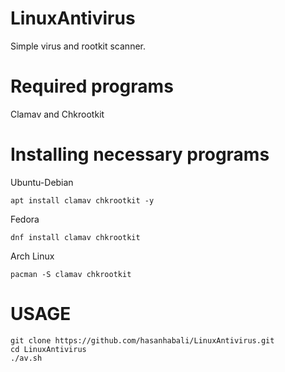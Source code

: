 # LinuxAntivirus
Simple virus and rootkit scanner.
# Required programs
Clamav and Chkrootkit
# Installing necessary programs
Ubuntu-Debian
```
apt install clamav chkrootkit -y
```
Fedora
```
dnf install clamav chkrootkit
```
Arch Linux
```
pacman -S clamav chkrootkit
```
# USAGE
```
git clone https://github.com/hasanhabali/LinuxAntivirus.git
cd LinuxAntivirus
./av.sh
```
